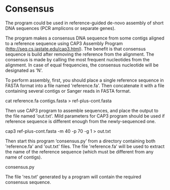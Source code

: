 # Consensus
The program could be used in reference-guided de-novo assembly of short DNA sequences (PCR amplicons or separate genes).

The program makes a consensus DNA sequence from some contigs aligned to a reference sequence using CAP3 Assembly Program (http://seq.cs.iastate.edu/cap3.html). The benefit is that consensus sequence is build after removing the reference from the alignment. The consensus is made by calling the most frequent nucleotides from the alignment.  In case of equal frequencies, the consensus nucleotide will be designated as 'N'. 

To perform assembly, first, you should place a single reference sequence in FASTA format into a file named 'reference.fa'. Then concatenate it with a file containing several contigs or Sanger reads in FASTA format.

cat reference.fa contigs.fasta > ref-plus-cont.fasta

Then use CAP3 program to assemble sequences, and place the output to the file named 'out.txt'. 
Mild parameters for CAP3 program should be used if reference sequence is different enough from the newly-sequenced one. 

cap3 ref-plus-cont.fasta -m 40 -p 70 -g 1 > out.txt

Then start this program ‘consensus.py’ from a directory containing both 'reference.fa' and 'out.txt' files. The file 'reference.fa' will be used to extract the name of the reference sequence (which must be different from any name of contigs).

consensus.py

The file 'res.txt' generated by a program will contain the required consensus sequence.
